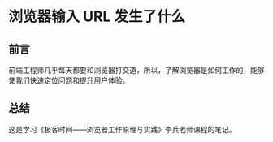 # 浏览器输入 URL 发生了什么

## 前言

前端工程师几乎每天都要和浏览器打交道，所以，了解浏览器是如何工作的，能够使我们快速定位问题和提升用户体验。

## 总结

这是学习《极客时间——浏览器工作原理与实践》李兵老师课程的笔记。